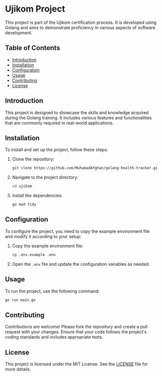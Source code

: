 # Ujikom Project

This project is part of the Ujikom certification process. It is developed using Golang and aims to demonstrate proficiency in various aspects of software development.

## Table of Contents

- [Introduction](#introduction)
- [Installation](#installation)
- [Configuration](#configuration)
- [Usage](#usage)
- [Contributing](#contributing)
- [License](#license)

## Introduction

This project is designed to showcase the skills and knowledge acquired during the Golang training. It includes various features and functionalities that are commonly required in real-world applications.

## Installation

To install and set up the project, follow these steps:

1. Clone the repository:
    ```sh
    git clone https://github.com/MuhamadAfghan/golang-health-tracker.git
    ```
2. Navigate to the project directory:
    ```sh
    cd ujikom
    ```
3. Install the dependencies:
    ```sh
    go mod tidy
    ```

## Configuration

To configure the project, you need to copy the example environment file and modify it according to your setup:

1. Copy the example environment file:
    ```sh
    cp .env.example .env
    ```

2. Open the `.env` file and update the configuration variables as needed.

## Usage

To run the project, use the following command:
```sh
go run main.go
```

## Contributing

Contributions are welcome! Please fork the repository and create a pull request with your changes. Ensure that your code follows the project's coding standards and includes appropriate tests.

## License

This project is licensed under the MIT License. See the [LICENSE](LICENSE) file for more details.